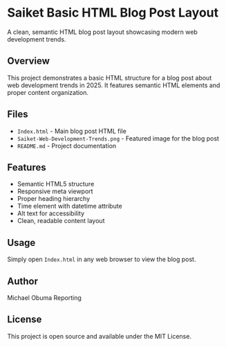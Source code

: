 # Saiket Basic HTML Blog Post Layout

A clean, semantic HTML blog post layout showcasing modern web development trends.

## Overview

This project demonstrates a basic HTML structure for a blog post about web development trends in 2025. It features semantic HTML elements and proper content organization.

## Files

- `Index.html` - Main blog post HTML file
- `Saiket-Web-Development-Trends.png` - Featured image for the blog post
- `README.md` - Project documentation

## Features

- Semantic HTML5 structure
- Responsive meta viewport
- Proper heading hierarchy
- Time element with datetime attribute
- Alt text for accessibility
- Clean, readable content layout

## Usage

Simply open `Index.html` in any web browser to view the blog post.

## Author

Michael Obuma Reporting

## License

This project is open source and available under the MIT License.
